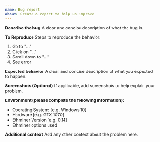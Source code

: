 ```yaml
---
name: Bug report
about: Create a report to help us improve
---
```


**Describe the bug**
A clear and concise description of what the bug is.

**To Reproduce**
Steps to reproduce the behavior:
1. Go to "..."
2. Click on "..."
3. Scroll down to "..."
4. See error

**Expected behavior**
A clear and concise description of what you expected to happen.

**Screenshots (Optional)**
If applicable, add screenshots to help explain your problem.

**Environment (please complete the following information):**
- Operating System: [e.g. Windows 10]
- Hardware [e.g. GTX 1070]
- Ethminer Version [e.g. 0.14]
- Ethminer options used

**Additional context**
Add any other context about the problem here.
